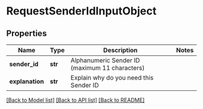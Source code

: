 # RequestSenderIdInputObject

## Properties
Name | Type | Description | Notes
------------ | ------------- | ------------- | -------------
**sender_id** | **str** | Alphanumeric Sender ID (maximum 11 characters) | 
**explanation** | **str** | Explain why do you need this Sender ID | 

[[Back to Model list]](../README.md#documentation-for-models) [[Back to API list]](../README.md#documentation-for-api-endpoints) [[Back to README]](../README.md)


